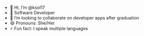 - 👋 Hi, I’m @ksol17
- 👀 Software Developer
- 💞️ I’m looking to collaborate on developer apps after graduation
- 😄 Pronouns: She/Her
- ⚡ Fun fact: I speak multiple languages

<!---
ksol17/ksol17 is a ✨ special ✨ repository because its `README.md` (this file) appears on your GitHub profile.
You can click the Preview link to take a look at your changes.
--->
